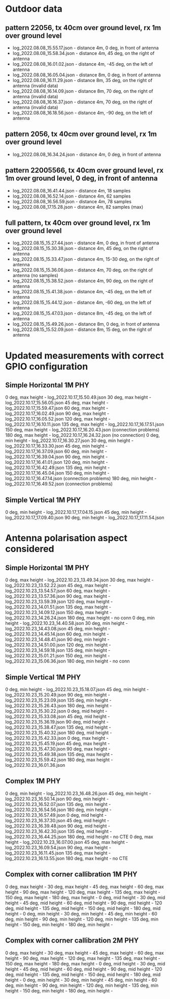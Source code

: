 
# Outdoor data

## pattern 22056, tx 40cm over ground level, rx 1m over ground level

- log_2022.08.08_15.55.17.json - distance 4m, 0 deg, in front of antenna
- log_2022.08.08_15.58.34.json - distance 4m, 45 deg, on the right of antenna
- log_2022.08.08_16.01.02.json - distance 4m, -45 deg, on the left of antenna
- log_2022.08.08_16.05.04.json - distance 8m, 0 deg, in front of antenna
- log_2022.08.08_16.11.29.json - distance 8m, 35 deg, on the right of antenna (invalid data)
- log_2022.08.08_16.14.09.json - distance 8m, 70 deg, on the right of antenna (invalid data)
- log_2022.08.08_16.16.37.json - distance 4m, 70 deg, on the right of antenna (invalid data)
- log_2022.08.08_16.18.56.json - distance 4m, -90 deg, on the left of antenna

## pattern 2056, tx 40cm over ground level, rx 1m over ground level

- log_2022.08.08_16.34.24.json - distance 4m, 0 deg, in front of antenna

## pattern 22005566, tx 40cm over ground level, rx 1m over ground level, 0 deg, in front of antenna

- log_2022.08.08_16.41.44.json - distance 4m, 18 samples
- log_2022.08.08_16.52.14.json - distance 4m, 62 samples
- log_2022.08.08_16.56.59.json - distance 4m, 78 samples
- log_2022.08.08_17.15.28.json - distance 4m, 82 samples (max)

## full pattern, tx 40cm over ground level, rx 1m over ground level

- log_2022.08.15_15.27.44.json - distance 4m, 0 deg, in front of antenna
- log_2022.08.15_15.30.38.json - distance 4m, 45 deg, on the right of antenna
- log_2022.08.15_15.33.47.json - distance 4m, 15-30 deg, on the right of antenna
- log_2022.08.15_15.36.06.json - distance 4m, 70 deg, on the right of antenna (no samples)
- log_2022.08.15_15.38.52.json - distance 4m, 90 deg, on the right of antenna
- log_2022.08.15_15.41.38.json - distance 4m, -45 deg, on the left of antenna
- log_2022.08.15_15.44.12.json - distance 4m, -60 deg, on the left of antenna
- log_2022.08.15_15.47.03.json - distance 8m, -45 deg, on the left of antenna
- log_2022.08.15_15.49.26.json - distance 8m, 0 deg, in front of antenna
- log_2022.08.15_15.52.09.json - distance 8m, 15 deg, on the right of antenna


# Updated measurements with correct GPIO configuration

## Simple Horizontal 1M PHY
0 deg, max height - log_2022.10.17_15.50.49.json
30 deg, max height - log_2022.10.17_15.56.05.json
45 deg, max height - log_2022.10.17_15.59.47.json
60 deg, max height - log_2022.10.17_16.02.49.json
90 deg, max height - log_2022.10.17_16.05.52.json
120 deg, max height - log_2022.10.17_16.10.11.json
135 deg, max height - log_2022.10.17_16.17.51.json
150 deg, max height - log_2022.10.17_16.20.43.json (connection problems)
180 deg, max height - log_2022.10.17_16.24.32.json (no connection)
0 deg, min height - log_2022.10.17_16.30.27.json
30 deg, min height - log_2022.10.17_16.33.30.json
45 deg, min height - log_2022.10.17_16.37.09.json
60 deg, min height - log_2022.10.17_16.39.04.json
90 deg, min height - log_2022.10.17_16.41.01.json
120 deg, min height - log_2022.10.17_16.42.49.json
135 deg, min height - log_2022.10.17_16.45.04.json
150 deg, min height - log_2022.10.17_16.47.14.json (connection problems)
180 deg, min height - log_2022.10.17_16.49.52.json (connection problems)

## Simple Vertical 1M PHY
0 deg, min height - log_2022.10.17_17.04.15.json
45 deg, min height - log_2022.10.17_17.09.40.json
90 deg, min height - log_2022.10.17_17.11.54.json

# Antenna polarisation aspect considered

## Simple Horizontal 1M PHY
0 deg, max height - log_2022.10.23_13.49.34.json
30 deg, max height - log_2022.10.23_13.52.22.json
45 deg, max height - log_2022.10.23_13.54.57.json
60 deg, max height - log_2022.10.23_13.57.36.json
90 deg, max height - log_2022.10.23_13.59.39.json
120 deg, max height - log_2022.10.23_14.01.51.json
135 deg, max height - log_2022.10.23_14.09.12.json
150 deg, max height - log_2022.10.23_14.26.24.json
180 deg, max height - no conn
0 deg, min height - log_2022.10.23_14.40.58.json
30 deg, min height - log_2022.10.23_14.43.08.json
45 deg, min height - log_2022.10.23_14.45.14.json
60 deg, min height - log_2022.10.23_14.48.41.json
90 deg, min height - log_2022.10.23_14.51.00.json
120 deg, min height - log_2022.10.23_14.59.18.json
135 deg, min height - log_2022.10.23_15.01.21.json
150 deg, min height - log_2022.10.23_15.06.36.json
180 deg, min height - no conn

## Simple Vertical 1M PHY
0 deg, min height - log_2022.10.23_15.18.07.json
45 deg, min height - log_2022.10.23_15.20.49.json
90 deg, min height - log_2022.10.23_15.23.09.json
135 deg, min height - log_2022.10.23_15.26.43.json
180 deg, min height - log_2022.10.23_15.30.22.json
0 deg, mid height - log_2022.10.23_15.33.08.json
45 deg, mid height - log_2022.10.23_15.36.19.json
90 deg, mid height - log_2022.10.23_15.38.47.json
135 deg, mid height - log_2022.10.23_15.40.32.json
180 deg, mid height - log_2022.10.23_15.42.33.json
0 deg, max height - log_2022.10.23_15.45.19.json
45 deg, max height - log_2022.10.23_15.47.30.json
90 deg, max height - log_2022.10.23_15.49.38.json
135 deg, max height - log_2022.10.23_15.59.42.json
180 deg, max height - log_2022.10.23_16.01.36.json

## Complex 1M PHY
0 deg, min height - log_2022.10.23_16.48.26.json
45 deg, min height - log_2022.10.23_16.50.14.json
90 deg, min height - log_2022.10.23_16.52.07.json
135 deg, min height - log_2022.10.23_16.54.56.json
180 deg, min height - log_2022.10.23_16.57.49.json
0 deg, mid height - log_2022.10.23_16.37.30.json
45 deg, mid height - log_2022.10.23_16.39.48.json
90 deg, mid height - log_2022.10.23_16.42.30.json
135 deg, mid height - log_2022.10.23_16.44.25.json
180 deg, mid height - no CTE
0 deg, max height - log_2022.10.23_16.07.00.json
45 deg, max height - log_2022.10.23_16.09.54.json
90 deg, max height - log_2022.10.23_16.11.45.json
135 deg, max height - log_2022.10.23_16.13.55.json
180 deg, max height - no CTE

## Complex with corner callibration 1M PHY
0 deg, max height - 
30 deg, max height - 
45 deg, max height - 
60 deg, max height - 
90 deg, max height - 
120 deg, max height -
135 deg, max height - 
150 deg, max height - 
180 deg, max height - 
0 deg, mid height - 
30 deg, mid height - 
45 deg, mid height - 
60 deg, mid height - 
90 deg, mid height - 
120 deg, mid height -
135 deg, mid height - 
150 deg, mid height - 
180 deg, mid height - 
0 deg, min height - 
30 deg, min height - 
45 deg, min height - 
60 deg, min height - 
90 deg, min height - 
120 deg, min height - 
135 deg, min height - 
150 deg, min height - 
180 deg, min height - 

## Complex with corner callibration 2M PHY
0 deg, max height - 
30 deg, max height - 
45 deg, max height - 
60 deg, max height - 
90 deg, max height - 
120 deg, max height -
135 deg, max height - 
150 deg, max height - 
180 deg, max height - 
0 deg, mid height - 
30 deg, mid height - 
45 deg, mid height - 
60 deg, mid height - 
90 deg, mid height - 
120 deg, mid height -
135 deg, mid height - 
150 deg, mid height - 
180 deg, mid height - 
0 deg, min height - 
30 deg, min height - 
45 deg, min height - 
60 deg, min height - 
90 deg, min height - 
120 deg, min height - 
135 deg, min height - 
150 deg, min height - 
180 deg, min height - 

